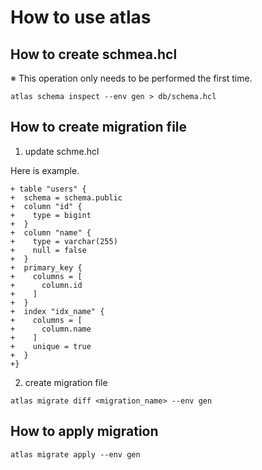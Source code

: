 # How to use atlas

## How to create schmea.hcl
※ This operation only needs to be performed the first time.

```shell
atlas schema inspect --env gen > db/schema.hcl
```

## How to create migration file

1. update schme.hcl

Here is example.

```diff:schema.hcl
+ table "users" {
+  schema = schema.public
+  column "id" {
+    type = bigint
+  }
+  column "name" {
+    type = varchar(255)
+    null = false
+  }
+  primary_key {
+    columns = [
+      column.id
+    ]
+  }
+  index "idx_name" {
+    columns = [
+      column.name
+    ]
+    unique = true
+  }
+}
```


2. create migration file

`atlas migrate diff <migration_name> --env gen`

## How to apply migration

```shell
atlas migrate apply --env gen
```
